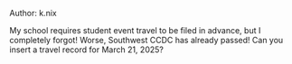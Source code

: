 Author: k.nix

My school requires student event travel to be filed in advance, but I completely forgot! Worse, Southwest CCDC has already passed! Can you insert a travel record for March 21, 2025?
